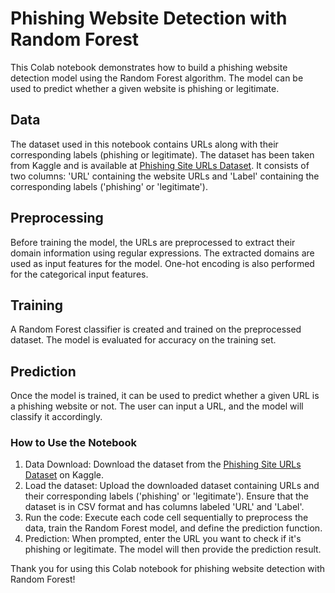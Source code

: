# Phishing Website Detection with Random Forest
This Colab notebook demonstrates how to build a phishing website detection model using the Random Forest algorithm. The model can be used to predict whether a given website is phishing or legitimate.

## Data
The dataset used in this notebook contains URLs along with their corresponding labels (phishing or legitimate). The dataset has been taken from Kaggle and is available at [Phishing Site URLs Dataset](https://www.kaggle.com/datasets/taruntiwarihp/phishing-site-urls). It consists of two columns: 'URL' containing the website URLs and 'Label' containing the corresponding labels ('phishing' or 'legitimate').

## Preprocessing
Before training the model, the URLs are preprocessed to extract their domain information using regular expressions. The extracted domains are used as input features for the model. One-hot encoding is also performed for the categorical input features.

## Training
A Random Forest classifier is created and trained on the preprocessed dataset. The model is evaluated for accuracy on the training set.

## Prediction
Once the model is trained, it can be used to predict whether a given URL is a phishing website or not. The user can input a URL, and the model will classify it accordingly.

### How to Use the Notebook
1. Data Download: Download the dataset from the [Phishing Site URLs Dataset](https://www.kaggle.com/datasets/taruntiwarihp/phishing-site-urls) on Kaggle.
2. Load the dataset: Upload the downloaded dataset containing URLs and their corresponding labels ('phishing' or 'legitimate'). Ensure that the dataset is in CSV format and has columns labeled 'URL' and 'Label'.
3. Run the code: Execute each code cell sequentially to preprocess the data, train the Random Forest model, and define the prediction function.
4. Prediction: When prompted, enter the URL you want to check if it's phishing or legitimate. The model will then provide the prediction result.

Thank you for using this Colab notebook for phishing website detection with Random Forest!
